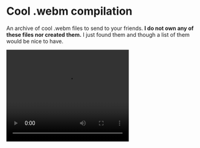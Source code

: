 # Cool .webm compilation
An archive of cool .webm files to send to your friends.
**I do not own any of these files nor created them.**
I just found them and though a list of them would be nice to have. 


<video width="320" height="240" controls>
  <source src="https://cdn.discordapp.com/attachments/880342502660530176/1003330211972137070/mixed.webm" type="video/webm">
</video>
